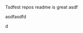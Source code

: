 Tsdfest repos readme is great asdf







asdfasdfd




d





































































































































































































